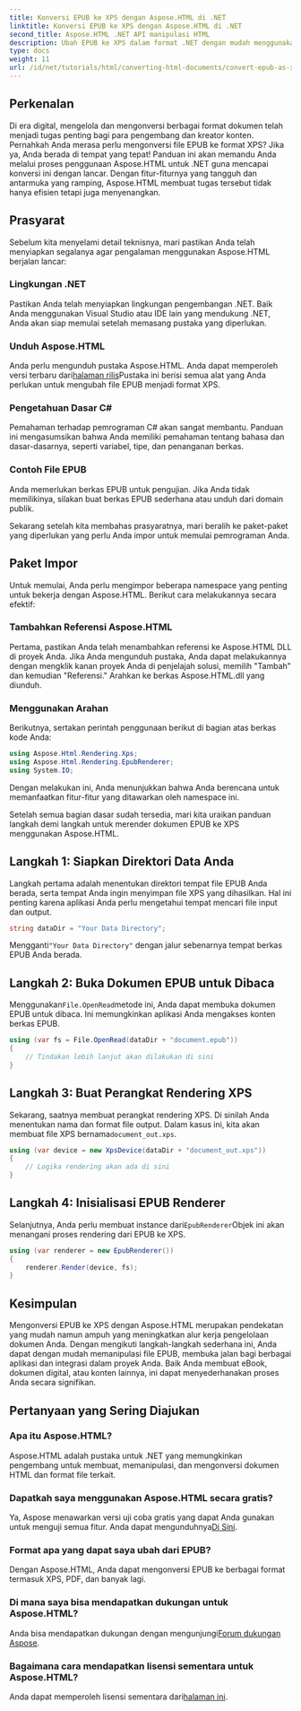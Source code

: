 ```yaml
---
title: Konversi EPUB ke XPS dengan Aspose.HTML di .NET
linktitle: Konversi EPUB ke XPS dengan Aspose.HTML di .NET
second_title: Aspose.HTML .NET API manipulasi HTML
description: Ubah EPUB ke XPS dalam format .NET dengan mudah menggunakan Aspose.HTML. Ikuti panduan langkah demi langkah kami untuk proses rendering dokumen yang lancar.
type: docs
weight: 11
url: /id/net/tutorials/html/converting-html-documents/convert-epub-as-xps/
---
```

## Perkenalan

Di era digital, mengelola dan mengonversi berbagai format dokumen telah menjadi tugas penting bagi para pengembang dan kreator konten. Pernahkah Anda merasa perlu mengonversi file EPUB ke format XPS? Jika ya, Anda berada di tempat yang tepat! Panduan ini akan memandu Anda melalui proses penggunaan Aspose.HTML untuk .NET guna mencapai konversi ini dengan lancar. Dengan fitur-fiturnya yang tangguh dan antarmuka yang ramping, Aspose.HTML membuat tugas tersebut tidak hanya efisien tetapi juga menyenangkan.

## Prasyarat

Sebelum kita menyelami detail teknisnya, mari pastikan Anda telah menyiapkan segalanya agar pengalaman menggunakan Aspose.HTML berjalan lancar:

### Lingkungan .NET
Pastikan Anda telah menyiapkan lingkungan pengembangan .NET. Baik Anda menggunakan Visual Studio atau IDE lain yang mendukung .NET, Anda akan siap memulai setelah memasang pustaka yang diperlukan.

### Unduh Aspose.HTML
Anda perlu mengunduh pustaka Aspose.HTML. Anda dapat memperoleh versi terbaru dari[halaman rilis](https://releases.aspose.com/html/net/)Pustaka ini berisi semua alat yang Anda perlukan untuk mengubah file EPUB menjadi format XPS.

### Pengetahuan Dasar C#
Pemahaman terhadap pemrograman C# akan sangat membantu. Panduan ini mengasumsikan bahwa Anda memiliki pemahaman tentang bahasa dan dasar-dasarnya, seperti variabel, tipe, dan penanganan berkas.

### Contoh File EPUB
Anda memerlukan berkas EPUB untuk pengujian. Jika Anda tidak memilikinya, silakan buat berkas EPUB sederhana atau unduh dari domain publik.

Sekarang setelah kita membahas prasyaratnya, mari beralih ke paket-paket yang diperlukan yang perlu Anda impor untuk memulai pemrograman Anda.

## Paket Impor

Untuk memulai, Anda perlu mengimpor beberapa namespace yang penting untuk bekerja dengan Aspose.HTML. Berikut cara melakukannya secara efektif:

### Tambahkan Referensi Aspose.HTML
Pertama, pastikan Anda telah menambahkan referensi ke Aspose.HTML DLL di proyek Anda. Jika Anda mengunduh pustaka, Anda dapat melakukannya dengan mengklik kanan proyek Anda di penjelajah solusi, memilih "Tambah" dan kemudian "Referensi." Arahkan ke berkas Aspose.HTML.dll yang diunduh.

### Menggunakan Arahan
Berikutnya, sertakan perintah penggunaan berikut di bagian atas berkas kode Anda:

```csharp
using Aspose.Html.Rendering.Xps;
using Aspose.Html.Rendering.EpubRenderer;
using System.IO;
```

Dengan melakukan ini, Anda menunjukkan bahwa Anda berencana untuk memanfaatkan fitur-fitur yang ditawarkan oleh namespace ini.

Setelah semua bagian dasar sudah tersedia, mari kita uraikan panduan langkah demi langkah untuk merender dokumen EPUB ke XPS menggunakan Aspose.HTML.

## Langkah 1: Siapkan Direktori Data Anda

Langkah pertama adalah menentukan direktori tempat file EPUB Anda berada, serta tempat Anda ingin menyimpan file XPS yang dihasilkan. Hal ini penting karena aplikasi Anda perlu mengetahui tempat mencari file input dan output.

```csharp
string dataDir = "Your Data Directory";
```

 Mengganti`"Your Data Directory"` dengan jalur sebenarnya tempat berkas EPUB Anda berada.

## Langkah 2: Buka Dokumen EPUB untuk Dibaca

 Menggunakan`File.OpenRead`metode ini, Anda dapat membuka dokumen EPUB untuk dibaca. Ini memungkinkan aplikasi Anda mengakses konten berkas EPUB.

```csharp
using (var fs = File.OpenRead(dataDir + "document.epub"))
{
    // Tindakan lebih lanjut akan dilakukan di sini
}
```

## Langkah 3: Buat Perangkat Rendering XPS

 Sekarang, saatnya membuat perangkat rendering XPS. Di sinilah Anda menentukan nama dan format file output. Dalam kasus ini, kita akan membuat file XPS bernama`document_out.xps`.

```csharp
using (var device = new XpsDevice(dataDir + "document_out.xps"))
{
    // Logika rendering akan ada di sini
}
```

## Langkah 4: Inisialisasi EPUB Renderer

 Selanjutnya, Anda perlu membuat instance dari`EpubRenderer`Objek ini akan menangani proses rendering dari EPUB ke XPS.

```csharp
using (var renderer = new EpubRenderer())
{
    renderer.Render(device, fs);
}
```

## Kesimpulan

Mengonversi EPUB ke XPS dengan Aspose.HTML merupakan pendekatan yang mudah namun ampuh yang meningkatkan alur kerja pengelolaan dokumen Anda. Dengan mengikuti langkah-langkah sederhana ini, Anda dapat dengan mudah memanipulasi file EPUB, membuka jalan bagi berbagai aplikasi dan integrasi dalam proyek Anda. Baik Anda membuat eBook, dokumen digital, atau konten lainnya, ini dapat menyederhanakan proses Anda secara signifikan. 

## Pertanyaan yang Sering Diajukan

### Apa itu Aspose.HTML?
Aspose.HTML adalah pustaka untuk .NET yang memungkinkan pengembang untuk membuat, memanipulasi, dan mengonversi dokumen HTML dan format file terkait.

### Dapatkah saya menggunakan Aspose.HTML secara gratis?
 Ya, Aspose menawarkan versi uji coba gratis yang dapat Anda gunakan untuk menguji semua fitur. Anda dapat mengunduhnya[Di Sini](https://releases.aspose.com/).

### Format apa yang dapat saya ubah dari EPUB?
Dengan Aspose.HTML, Anda dapat mengonversi EPUB ke berbagai format termasuk XPS, PDF, dan banyak lagi.

### Di mana saya bisa mendapatkan dukungan untuk Aspose.HTML?
 Anda bisa mendapatkan dukungan dengan mengunjungi[Forum dukungan Aspose](https://forum.aspose.com/c/html/29).

### Bagaimana cara mendapatkan lisensi sementara untuk Aspose.HTML?
 Anda dapat memperoleh lisensi sementara dari[halaman ini](https://purchase.conholdate.com/temporary-license/).
